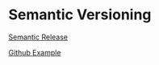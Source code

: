 # Semantic Versioning 

[Semantic Release](https://www.npmjs.com/package/semantic-release)

[Github Example](https://github.com/semantic-release/semantic-release/blob/31d9bfe00a490d9c57ee5a309de635a4f5c28993/docs/recipes/ci-configurations/github-actions.md)


